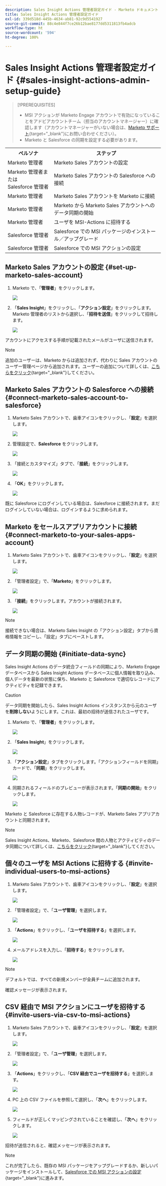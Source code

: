 ```yaml
---
description: Sales Insight Actions 管理者設定ガイド - Marketo ドキュメント - 製品ドキュメント
title: Sales Insight Actions 管理者設定ガイド
exl-id: 339d518d-445b-4634-ab81-92c9d5541927
source-git-commit: 88c4e844f7ce26b12bae8177dd5311813fb4adcb
workflow-type: ht
source-wordcount: '594'
ht-degree: 100%

---
```


# Sales Insight Actions 管理者設定ガイド {#sales-insight-actions-admin-setup-guide}

>[!PREREQUISITES]
>
>* MSI アクションが Marketo Engage アカウントで有効になっていることをアドビアカウントチーム（担当のアカウントマネージャー）に確認します（アカウントマネージャーがいない場合は、[Marketo サポート](https://nation.marketo.com/t5/support/ct-p/Support){target="_blank"}にお問い合わせください）。
>* Marketo と Salesforce の同期を設定する必要があります。


<table>
 <tr>
  <th>ペルソナ</th>
  <th>ステップ</th>
 </tr>
 <tr>
  <td>Marketo 管理者</td>
  <td>Marketo Sales アカウントの設定</td>
 </tr>
 <tr>
  <td>Marketo 管理者または <br/>Salesforce 管理者</td>
  <td>Marketo Sales アカウントの Salesforce への接続</td>
 </tr>
 <tr>
  <td>Marketo 管理者</td>
  <td>Marketo Sales アカウントを Marketo に接続</td>
 </tr>
 <tr>
  <td>Marketo 管理者</td>
  <td>Marketo から Marketo Sales アカウントへのデータ同期の開始</td>
 </tr>
 <tr>
  <td>Marketo 管理者</td>
  <td>ユーザを MSI-Actions に招待する</td>
 </tr>
 <tr>
  <td>Salesforce 管理者</td>
  <td>Salesforce での MSI パッケージのインストール／アップグレード</td>
 </tr>
 <tr>
  <td>Salesforce 管理者</td>
  <td>Salesforce での MSI アクションの設定</td>
 </tr>
</table>

## Marketo Sales アカウントの設定 {#set-up-marketo-sales-account}

1. Marketo で、「**管理者**」をクリックします。

   ![](assets/msi-actions-admin-guide-1.png)

1. 「**Sales Insight**」をクリックし、「**アクション設定**」をクリックします。Marketo 管理者のリストから選択し、「**招待を送信**」をクリックして招待します。

   ![](assets/msi-actions-admin-guide-2.png)

アカウントにアクセスする手順が記載されたメールがユーザに送信されます。

>[!NOTE]
>
>追加のユーザーは、Marketo からは追加されず、代わりに Sales アカウントのユーザー管理ページから追加されます。ユーザーの追加について詳しくは、[こちらをクリック](/help/marketo/product-docs/marketo-sales-connect/admin/invite-users.md){target="_blank"}してください。

## Marketo Sales アカウントの Salesforce への接続 {#connect-marketo-sales-account-to-salesforce}

1. Marketo Sales アカウントで、歯車アイコンをクリックし、「**設定**」を選択します。

   ![](assets/msi-actions-admin-guide-3.png)

1. 管理設定で、**Salesforce** をクリックします。

   ![](assets/msi-actions-admin-guide-4.png)

1. 「接続とカスタマイズ」タブで、「**接続**」をクリックします。

   ![](assets/msi-actions-admin-guide-5.png)

1. 「**OK**」をクリックします。

   ![](assets/msi-actions-admin-guide-6.png)

既に Salesforce にログインしている場合は、Salesforce に接続されます。まだログインしていない場合は、ログインするように求められます。

## Marketo をセールスアプリアカウントに接続 {#connect-marketo-to-your-sales-apps-account}

1. Marketo Sales アカウントで、歯車アイコンをクリックし、「**設定**」を選択します。

   ![](assets/msi-actions-admin-guide-7.png)

1. 「管理者設定」で、「**Marketo**」をクリックします。

   ![](assets/msi-actions-admin-guide-8.png)

1. 「**接続**」をクリックします。アカウントが接続されます。

   ![](assets/msi-actions-admin-guide-9.png)

>[!NOTE]
>
>接続できない場合は、Marketo Sales Insight の「アクション設定」タブから資格情報をコピーし、「設定」タブにペーストします。

## データ同期の開始 {#initiate-data-sync}

Sales Insight Actions のデータ統合フィールドの同期により、Marketo Engage データベースから Sales Insight Actions データベースに個人情報を取り込み、個人データを最新の状態に保ち、Marketo と Salesforce で適切なレコードにアクティビティを記録できます。

>[!CAUTION]
>
>データ同期を開始したら、Sales Insight Actions インスタンスから元のユーザを&#x200B;**削除しない**&#x200B;ようにします。これは、最初の招待が送信されたユーザです。

1. Marketo で、「**管理者**」をクリックします。

   ![](assets/msi-actions-admin-guide-10.png)

1. 「**Sales Insight**」をクリックします。

   ![](assets/msi-actions-admin-guide-11.png)

1. 「**アクション設定**」タブをクリックします。「アクションフィールドを同期」カードで、「**同期**」をクリックします。

   ![](assets/msi-actions-admin-guide-12.png)

1. 同期されるフィールドのプレビューが表示されます。「**同期の開始**」をクリックします。

   ![](assets/msi-actions-admin-guide-13.png)

Marketo と Salesforce に存在する人物レコードが、Marketo Sales アプリアカウントと同期されます。

>[!NOTE]
>
>Sales Insight Actions、Marketo、Salesforce 間の人物とアクティビティのデータ同期について詳しくは、[こちらをクリック](/help/marketo/product-docs/marketo-sales-insight/actions/admin/actions-data-sync-faq.md){target="_blank"}してください。

## 個々のユーザを MSI Actions に招待する {#invite-individual-users-to-msi-actions}

1. Marketo Sales アカウントで、歯車アイコンをクリックし、「**設定**」を選択します。

   ![](assets/msi-actions-admin-guide-14.png)

1. 「管理者設定」で、「**ユーザ管理**」を選択します。

   ![](assets/msi-actions-admin-guide-15.png)

1. 「**Actions**」をクリックし、「**ユーザを招待する**」を選択します。

   ![](assets/msi-actions-admin-guide-16.png)

1. メールアドレスを入力し、「**招待する**」をクリックします。

   ![](assets/msi-actions-admin-guide-17.png)

>[!NOTE]
>
>デフォルトでは、すべての新規メンバーが全員チームに追加されます。

確認メッセージが表示されます。

## CSV 経由で MSI アクションにユーザを招待する {#invite-users-via-csv-to-msi-actions}

1. Marketo Sales アカウントで、歯車アイコンをクリックし、「**設定**」を選択します。

   ![](assets/msi-actions-admin-guide-18.png)

1. 「管理者設定」で、「**ユーザ管理**」を選択します。

   ![](assets/msi-actions-admin-guide-19.png)

1. 「**Actions**」をクリックし、「**CSV 経由でユーザを招待する**」を選択します。

   ![](assets/msi-actions-admin-guide-20.png)

1. PC 上の CSV ファイルを参照して選択し、「**次へ**」をクリックします。

   ![](assets/msi-actions-admin-guide-21.png)

1. フィールドが正しくマッピングされていることを確認し、「**次へ**」をクリックします。

   ![](assets/msi-actions-admin-guide-22.png)

招待が送信されると、確認メッセージが表示されます。

>[!NOTE]
>
>これが完了したら、既存の MSI パッケージをアップグレードするか、新しいパッケージをインストールして、[Salesforce での MSI アクションの設定](/help/marketo/product-docs/marketo-sales-insight/actions/crm/salesforce-configuration/sales-insight-actions-configuration-in-salesforce.md){target="_blank"}に進みます。
